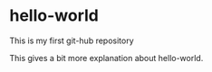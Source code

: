 # hello-world
This is my first git-hub repository

This gives a bit more explanation about hello-world.
